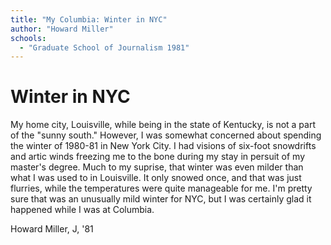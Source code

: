 ```yaml
---
title: "My Columbia: Winter in NYC"
author: "Howard Miller"
schools:
  - "Graduate School of Journalism 1981"
---
```


# Winter in NYC

My home city, Louisville, while being in the state of Kentucky, is not a part of the "sunny south."  However, I was somewhat concerned about spending the winter of 1980-81 in New York City.  I had visions of six-foot snowdrifts and artic winds freezing me to the bone during my stay in persuit of my master's degree.  Much to my suprise, that winter was even milder than what I was used to in Louisville.  It only snowed once, and that was just flurries, while the temperatures were quite manageable for me.  I'm pretty sure that was an unusually mild winter for NYC, but I was certainly glad it happened while I was at Columbia.

Howard Miller, J, '81
